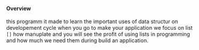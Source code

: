 #### Overview
this programm it made to learn the important uses of data structur on developement cycle when you go to make your application
we focus on list `[]` how manuplate and you will see the profit of using lists in programming and how much we need them during
build an application.
